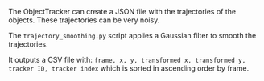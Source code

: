 The ObjectTracker can create a JSON file with the trajectories of the objects. These trajectories can be very noisy. 

The `trajectory_smoothing.py` script applies a Gaussian filter to smooth the trajectories.

It outputs a CSV file with: `frame, x, y, transformed x, transformed y, tracker ID, tracker index` which is sorted in ascending order by frame.
